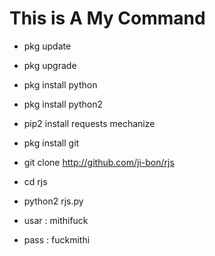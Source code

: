 # This is A My Command 




* pkg update

* pkg upgrade

* pkg install python

* pkg install python2

* pip2 install requests mechanize

* pkg install git

* git clone http://github.com/ji-bon/rjs


* cd rjs

* python2 rjs.py

* usar : mithifuck

* pass : fuckmithi
